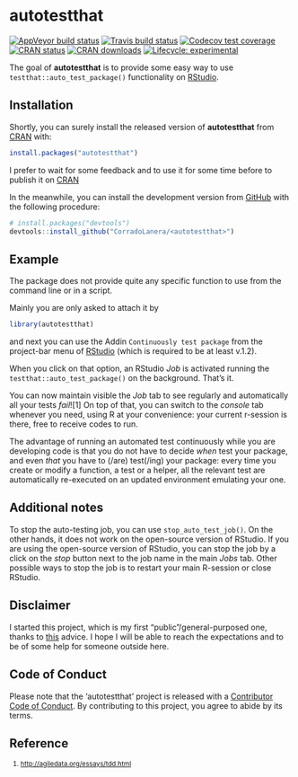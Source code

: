 
<!-- README.md is generated from README.Rmd. Please edit that file -->

# autotestthat

<!-- badges: start -->

[![AppVeyor build
status](https://ci.appveyor.com/api/projects/status/github/CorradoLanera/autotestthat?branch=master&svg=true)](https://ci.appveyor.com/project/CorradoLanera/autotestthat)
[![Travis build
status](https://travis-ci.org/CorradoLanera/autotestthat.svg?branch=master)](https://travis-ci.org/CorradoLanera/autotestthat)
[![Codecov test
coverage](https://codecov.io/gh/CorradoLanera/autotestthat/branch/master/graph/badge.svg)](https://codecov.io/gh/CorradoLanera/autotestthat?branch=master)
[![CRAN
status](https://www.r-pkg.org/badges/version/autotestthat)](https://CRAN.R-project.org/package=autotestthat)
[![CRAN
downloads](https://cranlogs.r-pkg.org/badges/grand-total/autotestthat.svg?color=orange)](https://cranlogs.r-pkg.org/badges/grand-total/autotestthat)
[![Lifecycle:
experimental](https://img.shields.io/badge/lifecycle-maturing-blue.svg)](https://www.tidyverse.org/lifecycle/#maturing)
<!-- badges: end -->

The goal of **autotestthat** is to provide some easy way to use
`testthat::auto_test_package()` functionality on
[RStudio](https://www.rstudio.com/).

## Installation

Shortly, you can surely install the released version of **autotestthat**
from [CRAN](https://CRAN.R-project.org) with:

``` r
install.packages("autotestthat")
```

I prefer to wait for some feedback and to use it for some time before to
publish it on [CRAN](https://CRAN.R-project.org)

In the meanwhile, you can install the development version from
[GitHub](https://github.com/) with the following procedure:

``` r
# install.packages("devtools")
devtools::install_github("CorradoLanera/<autotestthat>")
```

## Example

The package does not provide quite any specific function to use from the
command line or in a script.

Mainly you are only asked to attach it by

``` r
library(autotestthat)
```

and next you can use the Addin `Continuously test package` from the
project-bar menu of [RStudio](https://www.rstudio.com/) (which is
required to be at least v.1.2).

When you click on that option, an RStudio *Job* is activated running the
`testthat::auto_test_package()` on the background. That’s it.

You can now maintain visible the *Job* tab to see regularly and
automatically all your tests *fail*\!\[1\] On top of that, you can
switch to the *console* tab whenever you need, using R at your
convenience: your current r-session is there, free to receive codes to
run.

The advantage of running an automated test continuously while you are
developing code is that you do not have to decide *when* test your
package, and even *that* you have to (/are) test(/ing) your package:
every time you create or modify a function, a test or a helper, all the
relevant test are automatically re-executed on an updated environment
emulating your one.

## Additional notes

To stop the auto-testing job, you can use `stop_auto_test_job()`. On the
other hands, it does not work on the open-source version of RStudio. If
you are using the open-source version of RStudio, you can stop the job
by a click on the *stop* button next to the job name in the main *Jobs*
tab. Other possible ways to stop the job is to restart your main
R-session or close RStudio.

## Disclaimer

I started this project, which is my first “public”/general-purposed one,
thanks to
[this](https://github.com/r-lib/testthat/pull/892#issuecomment-513226687)
advice. I hope I will be able to reach the expectations and to be of
some help for someone outside here.

## Code of Conduct

Please note that the ‘autotestthat’ project is released with a
[Contributor Code of Conduct](.github/CODE_OF_CONDUCT.md). By
contributing to this project, you agree to abide by its terms.

## Reference

<small>

1.  <http://agiledata.org/essays/tdd.html>
